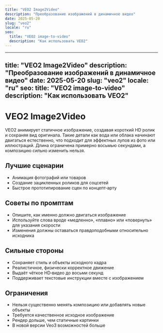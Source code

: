 ```yaml
---
title: "VEO2 Image2Video"
description: "Преобразование изображений в динамичное видео"
date: 2025-05-20
slug: "veo2"
locale: "ru"
seo:
  title: "VEO2 image-to-video"
  description: "Как использовать VEO2"
---
```


---
title: "VEO2 Image2Video"
description: "Преобразование изображений в динамичное видео"
date: 2025-05-20
slug: "veo2"
locale: "ru"
seo:
  title: "VEO2 image-to-video"
  description: "Как использовать VEO2"
---

# VEO2 Image2Video

VEO2 анимирует статичное изображение, создавая короткий HD ролик и сохраняя вид
оригинала. Такие детали как вода или облака начинают двигаться естественно, что
подходит для эффектных лупов из фото или иллюстраций. Длина ограничена примерно
восьмью секундами, а композицию сильно изменить нельзя.

## Лучшие сценарии
- Анимация фотографий или товаров
- Создание зацикленных роликов для соцсетей
- Быстрое прототипирование сцен по концепт‑арту

## Советы по промптам
- Опишите, как именно должно двигаться изображение
- Используйте слова вроде «медленно», «плавно» или «повернуть» для указания скорости
- Изменения должны оставаться правдоподобными относительно исходника

## Сильные стороны
- Сохраняет стиль и объекты исходного кадра
- Реалистичное, физически корректное движение
- Выдаёт чёткое HD‑видео до восьми секунд
- Поддерживает текстовые инструкции вместе с изображением

## Ограничения
- Нельзя существенно менять композицию или добавлять новые объекты
- Требуется качественное исходное изображение
- Рендер дольше, чем статичные картинки
- В новой версии Veo3 возможностей больше
